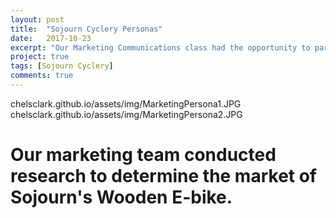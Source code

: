 ```yaml
---
layout: post
title:  "Sojourn Cyclery Personas"
date:   2017-10-23
excerpt: "Our Marketing Communications class had the opportunity to partner with Sojourn Cyclery to identify the market for the Sojourn's Wooden E-bike. These are the personas I created."
project: true
tags: [Sojourn Cyclery]
comments: true
---
```

chelsclark.github.io/assets/img/MarketingPersona1.JPG
chelsclark.github.io/assets/img/MarketingPersona2.JPG

# Our marketing team conducted research to determine the market of Sojourn's Wooden E-bike. 

